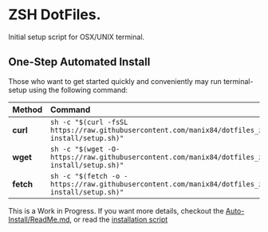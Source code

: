 # ZSH DotFiles.
Initial setup script for OSX/UNIX terminal.

## One-Step Automated Install
Those who want to get started quickly and conveniently may run terminal-setup using the following command:

| Method    | Command                                                                                                   |
|:----------|:----------------------------------------------------------------------------------------------------------|
| **curl**  | `sh -c "$(curl -fsSL https://raw.githubusercontent.com/manix84/dotfiles_zsh/main/auto-install/setup.sh)"` |
| **wget**  | `sh -c "$(wget -O- https://raw.githubusercontent.com/manix84/dotfiles_zsh/main/auto-install/setup.sh)"`   |
| **fetch** | `sh -c "$(fetch -o - https://raw.githubusercontent.com/manix84/dotfiles_zsh/main/auto-install/setup.sh)"` |

This is a Work in Progress. If you want more details, checkout the [Auto-Install/ReadMe.md](https://github.com/manix84/dotfiles_zsh/tree/main/auto-install#readme), or read the [installation script](https://raw.githubusercontent.com/manix84/dotfiles_zsh/main/auto-install/setup.sh)

